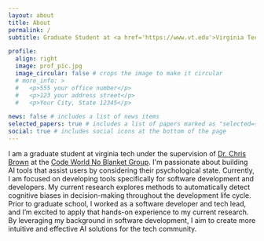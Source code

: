 ```yaml
---
layout: about
title: About
permalink: /
subtitle: Graduate Student at <a href='https://www.vt.edu'>Virginia Tech</a>. .

profile:
  align: right
  image: prof_pic.jpg
  image_circular: false # crops the image to make it circular
  # more_info: >
  #   <p>555 your office number</p>
  #   <p>123 your address street</p>
  #   <p>Your City, State 12345</p>

news: false # includes a list of news items
selected_papers: true # includes a list of papers marked as "selected={true}"
social: true # includes social icons at the bottom of the page
---
```


I am a graduate student at virginia tech under the supervision of [Dr. Chris Brown](https://chbrown13.github.io/) at the [Code World No Blanket Group](https://code-world-no-blanket.github.io/). I'm passionate about building AI tools that assist users by considering their psychological state. Currently, I am focused on developing tools specifically for software development and developers. My current research explores methods to automatically detect cognitive biases in decision-making throughout the development life cycle. Prior to graduate school, I worked as a software developer and tech lead, and I’m excited to apply that hands-on experience to my current research. By leveraging my background in software development, I aim to create more intuitive and effective AI solutions for the tech community.
